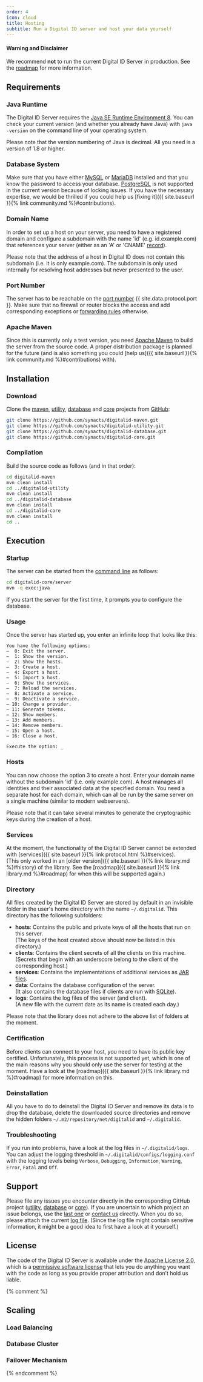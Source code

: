 ```yaml
---
order: 4
icon: cloud
title: Hosting
subtitle: Run a Digital ID server and host your data yourself
---
```


<div class="alert alert-warning">
    <h4>Warning and Disclaimer</h4>
    <p>We recommend <strong>not</strong> to run the current Digital ID Server in production. See the <a href="{{ site.baseurl }}{% link library.md %}#roadmap">roadmap</a> for more information.</p>
</div>

## Requirements

### Java Runtime

The Digital ID Server requires the [Java SE Runtime Environment 8](http://www.oracle.com/technetwork/java/javase/downloads/jre8-downloads-2133155.html).
You can check your current version (and whether you already have Java) with `java -version` on the command line of your operating system.

<div class="alert alert-info">
    <p>Please note that the version numbering of Java is decimal. All you need is a version of 1.8 or higher.</p>
</div>

### Database System

Make sure that you have either [MySQL](https://www.mysql.com) or [MariaDB](https://mariadb.com) installed and that you know the password to access your database.
[PostgreSQL](https://www.postgresql.org) is not supported in the current version because of locking issues.
If you have the necessary expertise, we would be thrilled if you could help us [fixing it]({{ site.baseurl }}{% link community.md %}#contributions).

### Domain Name

In order to set up a host on your server, you need to have a registered domain and configure a subdomain with the name 'id' (e.g. id.example.com) that references your server (either as an 'A' or 'CNAME' [record](https://en.wikipedia.org/wiki/List_of_DNS_record_types)).

<div class="alert alert-info">
    <p>Please note that the address of a host in Digital ID does not contain this subdomain (i.e. it is only example.com). The subdomain is only used internally for resolving host addresses but never presented to the user.</p>
</div>

### Port Number

The server has to be reachable on the [port number](https://en.wikipedia.org/wiki/Port_(computer_networking)) {{ site.data.protocol.port }}.
Make sure that no firewall or router blocks the access and add corresponding exceptions or [forwarding rules](https://en.wikipedia.org/wiki/Port_forwarding) otherwise.

### Apache Maven

Since this is currently only a test version, you need [Apache Maven](https://maven.apache.org) to build the server from the source code.
A proper distribution package is planned for the future (and is also something you could [help us]({{ site.baseurl }}{% link community.md %}#contributions) with).

## Installation

### Download

Clone the [maven](https://github.com/synacts/digitalid-maven), [utility](https://github.com/synacts/digitalid-utility), [database](https://github.com/synacts/digitalid-database) and [core](https://github.com/synacts/digitalid-core) projects from [GitHub](https://github.com/):

```bash
git clone https://github.com/synacts/digitalid-maven.git
git clone https://github.com/synacts/digitalid-utility.git
git clone https://github.com/synacts/digitalid-database.git
git clone https://github.com/synacts/digitalid-core.git
```

### Compilation

Build the source code as follows (and in that order):

```bash
cd digitalid-maven
mvn clean install
cd ../digitalid-utility
mvn clean install
cd ../digitalid-database
mvn clean install
cd ../digitalid-core
mvn clean install
cd ..
```

## Execution

### Startup

The server can be started from the [command line](https://en.wikipedia.org/wiki/Command-line_interface) as follows:

```bash
cd digitalid-core/server
mvn -q exec:java
```

If you start the server for the first time, it prompts you to configure the database.

### Usage

Once the server has started up, you enter an infinite loop that looks like this:

```
You have the following options:
–  0: Exit the server.
–  1: Show the version.
–  2: Show the hosts.
–  3: Create a host.
–  4: Export a host.
–  5: Import a host.
–  6: Show the services.
–  7: Reload the services.
–  8: Activate a service.
–  9: Deactivate a service.
– 10: Change a provider.
– 11: Generate tokens.
– 12: Show members.
– 13: Add members.
– 14: Remove members.
– 15: Open a host.
– 16: Close a host.

Execute the option: _
```

### Hosts

You can now choose the option 3 to create a host.
Enter your domain name without the subdomain 'id' (i.e. only example.com).
A host manages all identities and their associated data at the specified domain.
You need a separate host for each domain, which can all be run by the same server on a single machine (similar to modern webservers).

<div class="alert alert-info">
    <p>Please note that it can take several minutes to generate the cryptographic keys during the creation of a host.</p>
</div>

### Services

At the moment, the functionality of the Digital ID Server cannot be extended with [services]({{ site.baseurl }}{% link protocol.html %}#services).  
(This only worked in an [older version]({{ site.baseurl }}{% link library.md %}#history) of the library.
See the [roadmap]({{ site.baseurl }}{% link library.md %}#roadmap) for when this will be supported again.)

### Directory

All files created by the Digital ID Server are stored by default in an invisible folder in the user's home directory with the name `~/.digitalid`.
This directory has the following subfolders:
- **hosts**: Contains the public and private keys of all the hosts that run on this server.  
(The keys of the host created above should now be listed in this directory.)
- **clients**: Contains the client secrets of all the clients on this machine.  
(Secrets that begin with an underscore belong to the client of the corresponding host.)
- **services**: Contains the implementations of additional services as [JAR files](https://en.wikipedia.org/wiki/JAR_(file_format)).
- **data**: Contains the database configuration of the server.  
(It also contains the database files if clients are run with [SQLite](https://sqlite.org)).
- **logs**: Contains the log files of the server (and client).  
(A new file with the current date as its name is created each day.)

<div class="alert alert-info">
    <p>Please note that the library does not adhere to the above list of folders at the moment.</p>
</div>

### Certification

Before clients can connect to your host, you need to have its public key certified.
Unfortunately, this process is not supported yet, which is one of the main reasons why you should only use the server for testing at the moment.
Have a look at the [roadmap]({{ site.baseurl }}{% link library.md %}#roadmap) for more information on this.

### Deinstallation

All you have to do to deinstall the Digital ID Server and remove its data is to drop the database, delete the downloaded source directories and remove the hidden folders `~/.m2/repository/net/digitalid` and `~/.digitalid`.

### Troubleshooting

If you run into problems, have a look at the log files in `~/.digitalid/logs`.
You can adjust the logging threshold in `~/.digitalid/configs/logging.conf` with the logging levels being `Verbose`, `Debugging`, `Information`, `Warning`, `Error`, `Fatal` and `Off`.

## Support

Please file any issues you encounter directly in the corresponding GitHub project ([utility](https://github.com/synacts/digitalid-utility/issues), [database](https://github.com/synacts/digitalid-database/issues) or [core](https://github.com/synacts/digitalid-core/issues)).
If you are uncertain to which project an issue belongs, use the [last one](https://github.com/synacts/digitalid-core/issues) or [contact us](mailto:support@digitalid.net) directly.
When you do so, please attach the current [log file](#troubleshooting).
(Since the log file might contain sensitive information, it might be a good idea to first have a look at it yourself.)

## License

The code of the Digital ID Server is available under the [Apache License 2.0](https://www.apache.org/licenses/LICENSE-2.0), which is a [permissive software license](https://en.wikipedia.org/wiki/Permissive_software_licence) that lets you do anything you want with the code as long as you provide proper attribution and don’t hold us liable.

{% comment %}

## Scaling

### Load Balancing

### Database Cluster

### Failover Mechanism

{% endcomment %}

